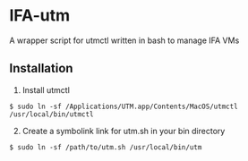 # IFA-utm
A wrapper script for utmctl written in bash to manage IFA VMs

## Installation
1. Install utmctl
```
$ sudo ln -sf /Applications/UTM.app/Contents/MacOS/utmctl /usr/local/bin/utmctl
```
2. Create a symbolink link for utm.sh in your bin directory
```
$ sudo ln -sf /path/to/utm.sh /usr/local/bin/utm
```
